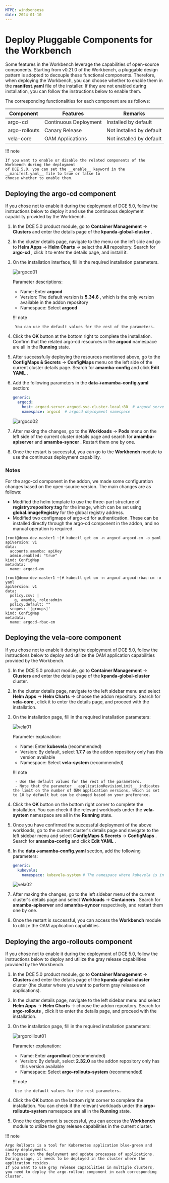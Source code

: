 ```yaml
---
MTPE: windsonsesa
date: 2024-01-10
---
```


# Deploy Pluggable Components for the Workbench

Some features in the Workbench leverage the capabilities of open-source components. Starting from
v0.21.0 of the Workbench, a pluggable design pattern is adopted to decouple these functional
components. Therefore, when deploying the Workbench, you can choose whether to enable them in
the __manifest.yaml__ file of the installer. If they are not enabled during installation, you can
follow the instructions below to enable them.

The corresponding functionalities for each component are as follows:

| Component   | Features | Remarks |
| ----------- | -------------- | ------- |
| argo-cd     | Continuous Deployment | Installed by default |
| argo-rollouts | Canary Release | Not installed by default |
| vela-core   | OAM Applications | Not installed by default |

!!! note

    If you want to enable or disable the related components of the Workbench during the deployment
    of DCE 5.0, you can set the __enable__ keyword in the __manifest.yaml__ file to true or false to
    choose whether to enable them.

## Deploying the argo-cd component

If you chose not to enable it during the deployment of DCE 5.0, follow the instructions below
to deploy it and use the continuous deployment capability provided by the Workbench.

1. In the DCE 5.0 product module, go to __Container Management__ -> __Clusters__ and enter the details page of the __kpanda-global-cluster__ .

2. In the cluster details page, navigate to the menu on the left side and go to __Helm Apps__ -> __Helm Charts__
   -> select the __All__ repository. Search for __argo-cd__ , click it to enter the details page, and install it.

3. On the installation interface, fill in the required installation parameters.

    ![argocd01](https://docs.daocloud.io/daocloud-docs-images/docs/en/docs/amamba/images/argocd01.png)

    Parameter descriptions:

    - Name: Enter __argocd__
    - Version: The default version is __5.34.6__ , which is the only version available in the addon repository
    - Namespace: Select __argocd__

    !!! note

        You can use the default values for the rest of the parameters.

4. Click the __OK__ button at the bottom right to complete the installation. Confirm that the related argo-cd resources in the __argocd__ namespace are all in the __Running__ state.

5. After successfully deploying the resources mentioned above, go to the __ConfigMaps & Secrets__ -> __ConfigMaps__
   menu on the left side of the current cluster details page. Search for __amamba-config__ and click __Edit YAML__ .

6. Add the following parameters in the __data->amamba-config.yaml__ section:

    ```yaml
    generic:
      argocd:
        host: argocd-server.argocd.svc.cluster.local:80  # argocd server address, format: argocd-server service name.namespace.svc.cluster.local:80
        namespace: argocd  # argocd deployment namespace
    ```

    ![argocd02](https://docs.daocloud.io/daocloud-docs-images/docs/en/docs/amamba/images/argocd02.png)

7. After making the changes, go to the __Workloads__ -> __Pods__ menu on the left side of the current cluster details
   page and search for __amamba-apiserver__ and __amamba-syncer__ . Restart them one by one.

8. Once the restart is successful, you can go to the __Workbench__ module to use the continuous deployment capability.

### Notes

For the argo-cd component in the addon, we made some configuration changes based on the open-source version. The main changes are as follows:

- Modified the helm template to use the three-part structure of __registry:repository:tag__ for the image,
  which can be set using __global.imageRegistry__ for the global registry address.
- Modified two configmaps of argo-cd for authentication. These can be installed directly through
  the argo-cd component in the addon, and no manual operation is required.

```shell
[root@demo-dev-master1 ~]# kubectl get cm -n argocd argocd-cm -o yaml
apiVersion: v1
data:
  accounts.amamba: apiKey
  admin.enabled: "true"
kind: ConfigMap
metadata:
  name: argocd-cm

[root@demo-dev-master1 ~]# kubectl get cm -n argocd argocd-rbac-cm -o yaml
apiVersion: v1
data:
  policy.csv: |
    g, amamba, role:admin
  policy.default: ""
  scopes: '[groups]'
kind: ConfigMap
metadata:
  name: argocd-rbac-cm
```

## Deploying the vela-core component

If you chose not to enable it during the deployment of DCE 5.0, follow the instructions below
to deploy and utilize the OAM application capabilities provided by the Workbench.

1. In the DCE 5.0 product module, go to __Container Management__ -> __Clusters__ and enter
   the details page of the __kpanda-global-cluster__ cluster.

2. In the cluster details page, navigate to the left sidebar menu and select __Helm Apps__ -> __Helm Charts__ -> choose the addon repository. Search for __vela-core__ , click it to enter the details page, and proceed with the installation.

3. On the installation page, fill in the required installation parameters:

    ![vela01](https://docs.daocloud.io/daocloud-docs-images/docs/en/docs/amamba/images/vela01.png)

    Parameter explanation:

    - Name: Enter __kubevela__ (recommended)
    - Version: By default, select __1.7.7__ as the addon repository only has this version available
    - Namespace: Select __vela-system__ (recommended)

    !!! note

        - Use the default values for the rest of the parameters.
        - Note that the parameter __applicationRevisionLimit__ indicates the limit on the number of OAM application versions, which is set to 10 by default but can be changed based on your preference.

4. Click the __OK__ button on the bottom right corner to complete the installation. You can check if the relevant workloads under the __vela-system__ namespace are all in the __Running__ state.

5. Once you have confirmed the successful deployment of the above workloads, go to the current cluster's details page and navigate to the left sidebar menu and select __ConfigMaps & Secrets__ -> __ConfigMaps__ . Search for __amamba-config__ and click __Edit YAML__ .

6. In the __data->amamba-config.yaml__ section, add the following parameters:

    ```yaml
    generic:
      kubevela:
        namespace: kubevela-system # The namespace where kubevela is installed
    ```

    ![vela02](https://docs.daocloud.io/daocloud-docs-images/docs/en/docs/amamba/images/vela02.png)

7. After making the changes, go to the left sidebar menu of the current cluster's details page and select __Workloads__ -> __Containers__ . Search for __amamba-apiserver__ and __amamba-syncer__ respectively, and restart them one by one.

8. Once the restart is successful, you can access the __Workbench__ module to utilize the OAM application capabilities.

## Deploying the argo-rollouts component

If you chose not to enable it during the deployment of DCE 5.0, follow the instructions below to deploy and utilize the gray release capabilities provided by the Workbench.

1. In the DCE 5.0 product module, go to __Container Management__ -> __Clusters__ and enter the details page of the __kpanda-global-cluster__ cluster (the cluster where you want to perform gray releases on applications).

2. In the cluster details page, navigate to the left sidebar menu and select __Helm Apps__ -> __Helm Charts__ -> choose
   the addon repository. Search for __argo-rollouts__ , click it to enter the details page, and proceed with the installation.

3. On the installation page, fill in the required installation parameters:

    ![argorolllout01](https://docs.daocloud.io/daocloud-docs-images/docs/en/docs/amamba/images/argorollout01.png)

    Parameter explanation:

    - Name: Enter __argorollout__ (recommended)
    - Version: By default, select __2.32.0__ as the addon repository only has this version available
    - Namespace: Select __argo-rollouts-system__ (recommended)

    !!! note

        Use the default values for the rest parameters.

4. Click the __OK__ button on the bottom right corner to complete the installation. You can check if the
   relevant workloads under the __argo-rollouts-system__ namespace are all in the __Running__ state.

5. Once the deployment is successful, you can access the __Workbench__ module to utilize the gray release
   capabilities in the current cluster.

!!! note

    Argo Rollouts is a tool for Kubernetes application blue-green and canary deployments.
    It focuses on the deployment and update processes of applications.
    During usage, it needs to be deployed in the cluster where the application resides.
    If you want to use gray release capabilities in multiple clusters,
    you need to deploy the argo-rollout component in each corresponding cluster.
